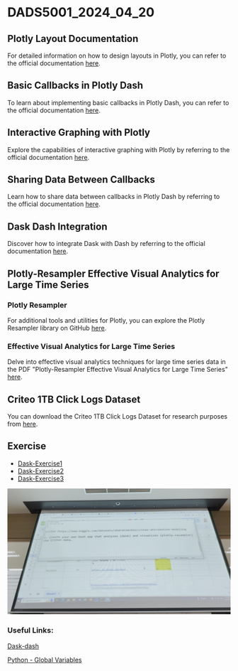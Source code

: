 # DADS5001_2024_04_20

## Plotly Layout Documentation

For detailed information on how to design layouts in Plotly, you can refer to the official documentation [here](https://dash.plotly.com/layout).

## Basic Callbacks in Plotly Dash

To learn about implementing basic callbacks in Plotly Dash, you can refer to the official documentation [here](https://dash.plotly.com/basic-callbacks).

## Interactive Graphing with Plotly

Explore the capabilities of interactive graphing with Plotly by referring to the official documentation [here](https://dash.plotly.com/interactive-graphing).

## Sharing Data Between Callbacks

Learn how to share data between callbacks in Plotly Dash by referring to the official documentation [here](https://dash.plotly.com/sharing-data-between-callbacks).

## Dask Dash Integration

Discover how to integrate Dask with Dash by referring to the official documentation [here](https://dash.plotly.com/dask-dash).

## Plotly-Resampler Effective Visual Analytics for Large Time Series
### Plotly Resampler

For additional tools and utilities for Plotly, you can explore the Plotly Resampler library on GitHub [here](https://github.com/predict-idlab/plotly-resampler).

### Effective Visual Analytics for Large Time Series

Delve into effective visual analytics techniques for large time series data in the PDF "Plotly-Resampler Effective Visual Analytics for Large Time Series" [here](https://github.com/NattachaiJairak/DADS5001_AFTER_MIDTERM/blob/main/DADS5001_2024-04-20/Plotly-Resampler%20Effective%20Visual%20Analytics%20for%20Large%20Time%20Series.pdf).

## Criteo 1TB Click Logs Dataset

You can download the Criteo 1TB Click Logs Dataset for research purposes from [here](https://ailab.criteo.com/download-criteo-1tb-click-logs-dataset/).

## Exercise

- [Dask-Exercise1](https://github.com/NattachaiJairak/DADS5001_AFTER_MIDTERM/blob/main/DADS5001_2024-04-20/1_Python%20app_example_Inclass_dask1.py)
- [Dask-Exercise2](https://github.com/NattachaiJairak/DADS5001_AFTER_MIDTERM/blob/main/DADS5001_2024-04-20/2_Python%20app_example_Inclass_dask2.py)
- [Dask-Exercise3](https://github.com/NattachaiJairak/DADS5001_AFTER_MIDTERM/blob/main/DADS5001_2024-04-20/3_Python%20app_example_Inclass_dask3.py)
  
![image](https://github.com/NattachaiJairak/DADS5001_AFTER_MIDTERM/blob/main/DADS5001_2024-04-20/2024-04-23%2022_06_23-DADS5001_AfterMidterm_Class5_2024-04-20.MOV.png)

### Useful Links:

[Dask-dash](https://dash.plotly.com/dask-dash)

[Python - Global Variables](https://www.w3schools.com/python/python_variables_global.asp)

